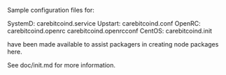 Sample configuration files for:

SystemD: carebitcoind.service
Upstart: carebitcoind.conf
OpenRC:  carebitcoind.openrc
         carebitcoind.openrcconf
CentOS:  carebitcoind.init

have been made available to assist packagers in creating node packages here.

See doc/init.md for more information.
